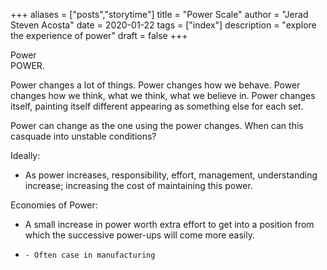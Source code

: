 +++
aliases = ["posts","storytime"]
title = "Power Scale"
author = "Jerad Steven Acosta"
date = 2020-01-22
tags = ["index"]
description = "explore the experience of power"
draft = false
+++

Power <br>
POWER. <br>

Power changes a lot of things. 
Power changes how we behave. 
Power changes how we think, what we think, what we believe in. 
Power changes itself, painting itself different appearing as something else for each set. 

Power can change as the one using the power changes. 
When can this casquade into unstable conditions?

Ideally: 
- As power increases, responsibility, effort, management, understanding increase; increasing the cost of maintaining this power.

Economies of Power:
- A small increase in power worth extra effort to get into a position from which the successive power-ups will come more easily.
-     - Often case in manufacturing 